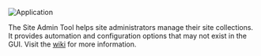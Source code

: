 ![Application](https://github.com/spsprinkles/site-admin/wiki/images/app.png)

The Site Admin Tool helps site administrators manage their site collections. It provides automation and configuration options that may not exist in the GUI. Visit the [wiki](https://github.com/spsprinkles/site-admin/wiki) for more information.